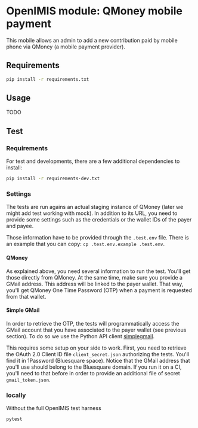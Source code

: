 # OpenIMIS module: QMoney mobile payment

This mobile allows an admin to add a new contribution paid by mobile phone
via QMoney (a mobile payment provider).

## Requirements

```bash
pip install -r requirements.txt
```

## Usage

TODO

## Test

### Requirements

For test and developments, there are a few additional dependencies to install:

```bash
pip install -r requirements-dev.txt
```

### Settings

The tests are run agains an actual staging instance of QMoney (later we might
add test working with mock). In addition to its URL, you need to provide some
settings such as the credentials or the wallet IDs of the payer and payee.

Those information have to be provided through the `.test.env` file. There is
an example that you can copy: `cp .test.env.example .test.env`.

#### QMoney

As explained above, you need several information to run the test. You'll get
those directly from QMoney. At the same time, make sure you provide a GMail
address. This address will be linked to the payer wallet. That way, you'll get
QMoney One Time Password (OTP) when a payment is requested from that wallet.

#### Simple GMail

In order to retrieve the OTP, the tests will programmatically access the GMail
account that you have associated to the payer wallet (see previous section). To
do so we use the Python API client
[simplegmail](https://github.com/jeremyephron/simplegmail#getting-started).

This requires some setup on your side to work. First, you need to retrieve the
OAuth 2.0 Client ID file `client_secret.json` authorizing the tests. You'll
find it in 1Password (Bluesquare space). Notice that the GMail address that
you'll use should belong to the Bluesquare domain. If you run it on a CI,
you'll need to that before in order to provide an additional file of secret
`gmail_token.json`.

### locally

Without the full OpenIMIS test harness

```bash
pytest
```